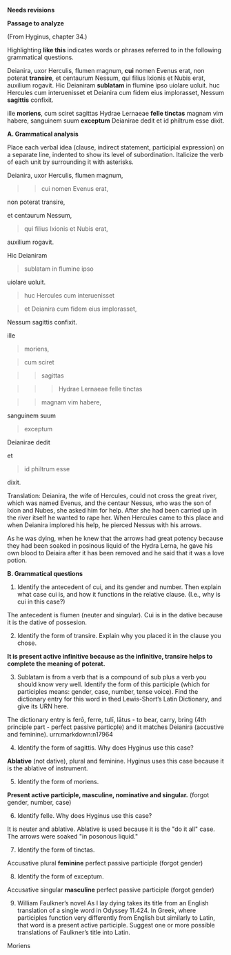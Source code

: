 **Needs revisions**

**Passage to analyze**

(From Hyginus, chapter 34.)

Highlighting **like this** indicates words or phrases referred to in the following grammatical questions.

Deianira, uxor Herculis, flumen magnum, **cui** nomen Evenus erat, non poterat **transire**, et centaurum Nessum, qui filius Ixionis et Nubis erat, auxilium rogavit. Hic Deianiram **sublatam** in flumine ipso uiolare uoluit. huc Hercules cum interuenisset et Deianira cum fidem eius implorasset, Nessum **sagittis** confixit.

ille **moriens**, cum sciret sagittas Hydrae Lernaeae **felle tinctas** magnam vim habere, sanguinem suum **exceptum** Deianirae dedit et id philtrum esse dixit.

**A. Grammatical analysis**

Place each verbal idea (clause, indirect statement, participial expression) on a separate line, indented to show its level of subordination. Italicize the verb of each unit by surrounding it with asterisks.

Deianira, uxor Herculis, flumen magnum, 

>> cui nomen Evenus erat, 

non poterat transire,

et centaurum Nessum, 

> qui filius Ixionis et Nubis erat, 

auxilium rogavit. 

Hic Deianiram 

> sublatam in flumine ipso 

uiolare uoluit. 

> huc Hercules cum interuenisset 

> et Deianira cum fidem eius implorasset, 

Nessum sagittis confixit.

ille 

> moriens, 

> cum sciret 

>> sagittas 

>>> Hydrae Lernaeae felle tinctas 

>> magnam vim habere, 

sanguinem suum 

> exceptum 

Deianirae dedit 

et 

>id philtrum esse 

dixit.

Translation:
Deianira, the wife of Hercules, could not cross the great river, which was named Evenus, and the centaur Nessus, who was the son of Ixion and Nubes, she asked him for help. After she had been carried up in the river itself he wanted to rape her. When Hercules came to this place and when Deianira implored his help, he pierced Nessus with his arrows.

As he was dying, when he knew that the arrows had great potency because they had been soaked in posinous liquid of the Hydra Lerna, he gave his own blood to Deiaira after it has been removed and he said that it was a love potion.



**B. Grammatical questions**

1. Identify the antecedent of cui, and its gender and number. Then explain what case cui is, and how it functions in the relative clause. (I.e., why is cui in this case?)

The antecedent is flumen (neuter and singular). Cui is in the dative because it is the dative of possesion.

2. Identify the form of transire. Explain why you placed it in the clause you chose.

**It is present active infinitive because as the infinitive, transire helps to complete the meaning of poterat.**

3. Sublatam is from a verb that is a compound of sub plus a verb you should know very well. Identify the form of this participle (which for participles means: gender, case, number, tense voice). Find the dictionary entry for this word in thed Lewis-Short’s Latin Dictionary, and give its URN here.

The dictionary entry is ferō, ferre, tulī, lātus - to bear, carry, bring (4th principle part - perfect passive particple) and it matches Deianira (accustive and feminine). urn:markdown:n17964

4. Identify the form of sagittis. Why does Hyginus use this case?

**Ablative** (not dative), plural and feminine. Hyginus uses this case because it is the ablative of instrument.

5. Identify the form of moriens.

**Present active participle, masculine, nominative and singular.** (forgot gender, number, case)

6. Identify felle. Why does Hyginus use this case?

It is neuter and ablative. Ablative is used because it is the "do it all" case. The arrows were soaked "in posonous liquid."

7. Identify the form of tinctas.

Accusative plural **feminine** perfect passive participle (forgot gender)

8. Identify the form of exceptum.

Accusative singular **masculine** perfect passive participle (forgot gender)

9. William Faulkner’s novel As I lay dying takes its title from an English translation of a single word in Odyssey 11.424. In Greek, where participles function very differently from English but similarly to Latin, that word is a present active participle. Suggest one or more possible translations of Faulkner’s title into Latin.

Moriens
